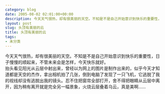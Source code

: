 ```yaml
---
category: blog
date: 2005-08-02 02:01:00+00:00
description: 今天天气很热，却有很美丽的天空。不知是不是自己开始意识到快乐的重要性，日子慢慢的
layout: post
slug: 头顶有美丽的云
title: 头顶有美丽的云
tags:
- 未分类
---
```


今天天气很热，却有很美丽的天空。不知是不是自己开始意识到快乐的重要性，日子慢慢的顺起来，不管未来会是怎样，今天快乐就好。  
抬头看见阳光从云层中射出来，曾经以为网上的图片是制作出来的，似乎今天才知道都是天空的杰作，拿出相机拍了几张，倒到电脑了发现了一只飞机，它逃脱了我的视线却没有逃脱出我的镜头。忍不住把窗帘全部打开，舍不得把眼睛从云层中离开，因为稍有离开就是完全另一幅景象，火烧云层叠着乌云，真是美啊……
